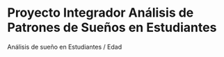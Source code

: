 # Proyecto Integrador Análisis de Patrones de Sueños en Estudiantes
Análisis de sueño en Estudiantes / Edad
